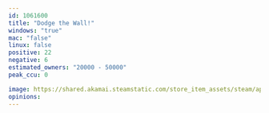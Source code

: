 ```yaml
---
id: 1061600
title: "Dodge the Wall!"
windows: "true"
mac: "false"
linux: false
positive: 22
negative: 6
estimated_owners: "20000 - 50000"
peak_ccu: 0

image: https://shared.akamai.steamstatic.com/store_item_assets/steam/apps/1061600/header.jpg?t=1556979690
opinions:
---
```


